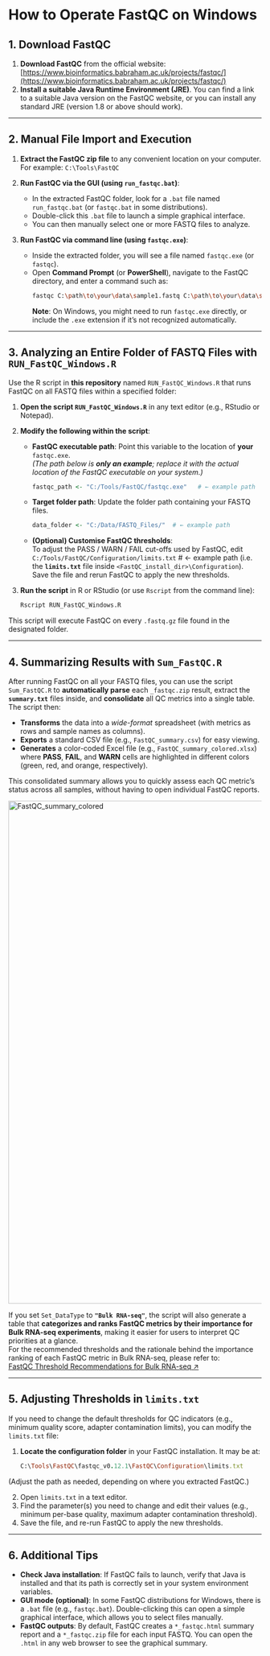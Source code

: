 # How to Operate FastQC on Windows

## 1. Download FastQC
1. **Download FastQC** from the official website:  
   [https://www.bioinformatics.babraham.ac.uk/projects/fastqc/](https://www.bioinformatics.babraham.ac.uk/projects/fastqc/)  
2. **Install a suitable Java Runtime Environment (JRE)**. You can find a link to a suitable Java version on the FastQC website, or you can install any standard JRE (version 1.8 or above should work).

---

## 2. Manual File Import and Execution
1. **Extract the FastQC zip file** to any convenient location on your computer.  
   For example: `C:\Tools\FastQC`

2. **Run FastQC via the GUI (using `run_fastqc.bat`)**:  
   - In the extracted FastQC folder, look for a `.bat` file named `run_fastqc.bat` (or `fastqc.bat` in some distributions).  
   - Double-click this `.bat` file to launch a simple graphical interface.  
   - You can then manually select one or more FASTQ files to analyze.

3. **Run FastQC via command line (using `fastqc.exe`)**:  
   - Inside the extracted folder, you will see a file named `fastqc.exe` (or `fastqc`).  
   - Open **Command Prompt** (or **PowerShell**), navigate to the FastQC directory, and enter a command such as:
     ```bash
     fastqc C:\path\to\your\data\sample1.fastq C:\path\to\your\data\sample2.fastq
     ```
     **Note**: On Windows, you might need to run `fastqc.exe` directly, or include the `.exe` extension if it’s not recognized automatically.

---

## 3. Analyzing an Entire Folder of FASTQ Files with `RUN_FastQC_Windows.R`
Use the R script in **this repository** named `RUN_FastQC_Windows.R` that runs FastQC on all FASTQ files within a specified folder:

1. **Open the script `RUN_FastQC_Windows.R`** in any text editor (e.g., RStudio or Notepad).

2. **Modify the following within the script**:
   - **FastQC executable path**: Point this variable to the location of **your** `fastqc.exe`.  
     *(The path below is **only an example**; replace it with the actual location of the FastQC executable on your system.)*
     ```r
     fastqc_path <- "C:/Tools/FastQC/fastqc.exe"   # ← example path
     ```

   - **Target folder path**: Update the folder path containing your FASTQ files.  
     ```r
     data_folder <- "C:/Data/FASTQ_Files/"  # ← example path
     ```

   - **(Optional) Customise FastQC thresholds**:  
     To adjust the PASS / WARN / FAIL cut-offs used by FastQC, edit  
     `C:/Tools/FastQC/Configuration/limits.txt`  # ← example path
     (i.e. the **`limits.txt`** file inside `<FastQC_install_dir>\Configuration`).  
     Save the file and rerun FastQC to apply the new thresholds.
     

3. **Run the script** in R or RStudio (or use `Rscript` from the command line):
   ```bash
   Rscript RUN_FastQC_Windows.R

This script will execute FastQC on every `.fastq.gz` file found in the designated folder.

---

## 4. Summarizing Results with `Sum_FastQC.R`
After running FastQC on all your FASTQ files, you can use the script `Sum_FastQC.R` to **automatically parse** each `_fastqc.zip` result, extract the **`summary.txt`** files inside, and **consolidate** all QC metrics into a single table. The script then:

- **Transforms** the data into a *wide-format* spreadsheet (with metrics as rows and sample names as columns).  
- **Exports** a standard CSV file (e.g., `FastQC_summary.csv`) for easy viewing.  
- **Generates** a color-coded Excel file (e.g., `FastQC_summary_colored.xlsx`) where **PASS**, **FAIL**, and **WARN** cells are highlighted in different colors (green, red, and orange, respectively).  

This consolidated summary allows you to quickly assess each QC metric’s status across all samples, without having to open individual FastQC reports.

<img src="https://github.com/Charlene717/FastQC-on-Windows/blob/main/www/2025021705QRF_FastQC_summary_colored_Cut.png?raw=true" alt="FastQC_summary_colored" width="1000"/>

If you set `Set_DataType` to **`"Bulk RNA-seq"`**, the script will also generate a table that **categorizes and ranks FastQC metrics by their importance for Bulk RNA-seq experiments**, making it easier for users to interpret QC priorities at a glance.  
For the recommended thresholds and the rationale behind the importance ranking of each FastQC metric in Bulk RNA-seq, please refer to:  
[FastQC Threshold Recommendations for Bulk RNA-seq ↗][bulk]

---

## 5. Adjusting Thresholds in `limits.txt`
If you need to change the default thresholds for QC indicators (e.g., minimum quality score, adapter contamination limits), you can modify the `limits.txt` file:

1. **Locate the configuration folder** in your FastQC installation. It may be at:
   ```ruby
   C:\Tools\FastQC\fastqc_v0.12.1\FastQC\Configuration\limits.txt
(Adjust the path as needed, depending on where you extracted FastQC.)

2. Open `limits.txt` in a text editor.  
3. Find the parameter(s) you need to change and edit their values (e.g., minimum per-base quality, maximum adapter contamination threshold).  
4. Save the file, and re-run FastQC to apply the new thresholds.

---

## 6. Additional Tips
- **Check Java installation**: If FastQC fails to launch, verify that Java is installed and that its path is correctly set in your system environment variables.
- **GUI mode (optional)**: In some FastQC distributions for Windows, there is a `.bat` file (e.g., `fastqc.bat`). Double-clicking this can open a simple graphical interface, which allows you to select files manually.
- **FastQC outputs**: By default, FastQC creates a `*_fastqc.html` summary report and a `*_fastqc.zip` file for each input FASTQ. You can open the `.html` in any web browser to see the graphical summary.

<!-- ------ 連結集中放在文末 ------ -->
[bulk]: https://github.com/Charlene717/FastQC-on-Windows/blob/main/Introduction%20of%20fastqc/FastQC%20Threshold%20Recommendations%20for%20Bulk%20RNA-seq.md
